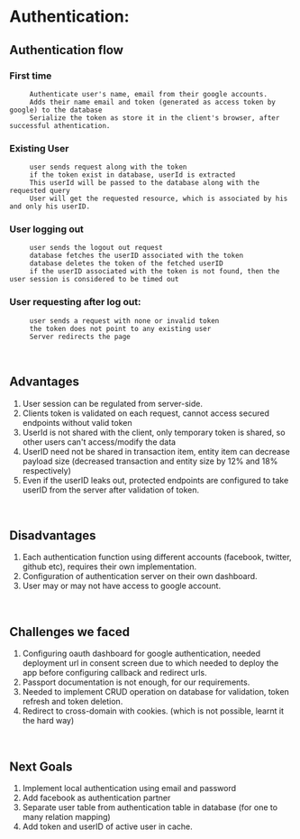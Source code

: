# Authentication:

## Authentication flow

### First time
         Authenticate user's name, email from their google accounts.
         Adds their name email and token (generated as access token by google) to the database
         Serialize the token as store it in the client's browser, after successful athentication.

### Existing User
         user sends request along with the token
         if the token exist in database, userId is extracted
         This userId will be passed to the database along with the requested query
         User will get the requested resource, which is associated by his and only his userID.

### User logging out
         user sends the logout out request
         database fetches the userID associated with the token
         database deletes the token of the fetched userID
         if the userID associated with the token is not found, then the user session is considered to be timed out

### User requesting after log out:
         user sends a request with none or invalid token
         the token does not point to any existing user
         Server redirects the page

<br>

## Advantages

1. User session can be regulated from server-side.
1. Clients token is validated on each request, cannot access secured endpoints without valid token
1. UserId is not shared with the client, only temporary token is shared, so other users can't access/modify the data
1. UserID need not be shared in transaction item, entity item can decrease payload size (decreased transaction and entity size by 12% and 18% respectively)
1. Even if the userID leaks out, protected endpoints are configured to take userID from the server after validation of token.
   
<br>

## Disadvantages

1. Each authentication function using different accounts (facebook, twitter, github etc), requires their own implementation.
1. Configuration of authentication server on their own dashboard.
1. User may or may not have access to google account.

<br>

## Challenges we faced

1. Configuring oauth dashboard for google authentication, needed deployment url in consent screen due to which needed to deploy the app before configuring callback and redirect urls.
1. Passport documentation is not enough, for our requirements.
1. Needed to implement CRUD operation on database for validation, token refresh and token deletion.
1. Redirect to cross-domain with cookies. (which is not possible, learnt it the hard way)

<br>

## Next Goals

1. Implement local authentication using email and password
1. Add facebook as authentication partner
1. Separate user table from authentication table in database (for one to many relation mapping)
1. Add token and userID of active user in cache.
